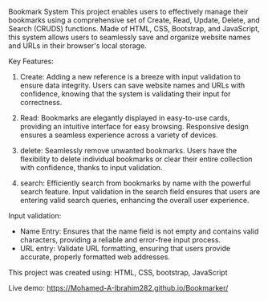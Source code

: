 Bookmark System This project enables users to effectively manage their bookmarks using a comprehensive set of Create, Read, Update, Delete, and Search (CRUDS) functions. Made of HTML, CSS, Bootstrap, and JavaScript, this system allows users to seamlessly save and organize website names and URLs in their browser's local storage.

Key Features:
1. Create:
Adding a new reference is a breeze with input validation to ensure data integrity. Users can save website names and URLs with confidence, knowing that the system is validating their input for correctness.

2. Read:
Bookmarks are elegantly displayed in easy-to-use cards, providing an intuitive interface for easy browsing. Responsive design ensures a seamless experience across a variety of devices.

3. delete:
Seamlessly remove unwanted bookmarks. Users have the flexibility to delete individual bookmarks or clear their entire collection with confidence, thanks to input validation.

4. search:
Efficiently search from bookmarks by name with the powerful search feature. Input validation in the search field ensures that users are entering valid search queries, enhancing the overall user experience.

Input validation:
- Name Entry: Ensures that the name field is not empty and contains valid characters, providing a reliable and error-free input process.
- URL entry: Validate URL formatting, ensuring that users provide accurate, properly formatted web addresses.

This project was created using:
HTML,
CSS,
bootstrap,
JavaScript

Live demo:  https://Mohamed-A-Ibrahim282.github.io/Bookmarker/
